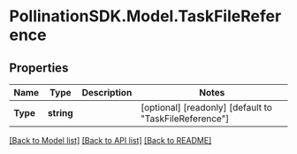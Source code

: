 
# PollinationSDK.Model.TaskFileReference

## Properties

Name | Type | Description | Notes
------------ | ------------- | ------------- | -------------
**Type** | **string** |  | [optional] [readonly] [default to "TaskFileReference"]

[[Back to Model list]](../README.md#documentation-for-models)
[[Back to API list]](../README.md#documentation-for-api-endpoints)
[[Back to README]](../README.md)

